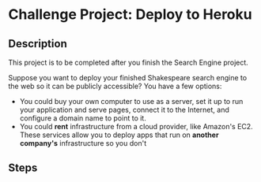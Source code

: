 # Challenge Project: Deploy to Heroku

## Description

This project is to be completed after you finish the Search Engine project.

Suppose you want to deploy your finished Shakespeare search engine to the web so it can be publicly accessible? You have a few options:

- You could buy your own computer to use as a server, set it up to run your application and serve pages, connect it to the Internet, and configure a domain name to point to it.
- You could **rent** infrastructure from a cloud provider, like Amazon's EC2. These services allow you to deploy apps that run on **another company's** infrastructure so you don't

## Steps
